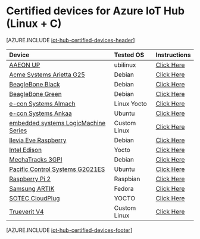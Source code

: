 <properties
	pageTitle="IoT Hub certified devices (Linux + C)| Microsoft Azure"
	description="Summarizes IoT device SDK compatibility with device hardware."
	services="iot-hub"
	documentationCenter=""
	authors="hegate"
	manager="timlt"
	editor=""/>

<tags
     ms.service="iot-hub"
     ms.devlang="na"
     ms.topic="article"
     ms.tgt_pltfrm="na"
     ms.workload="na"
     ms.date="02/28/2016"
     ms.author="hegate"/>

# Certified devices for Azure IoT Hub (Linux + C)

[AZURE.INCLUDE [iot-hub-certified-devices-header](../../includes/iot-hub-certified-devices-header.md)]

|Device| Tested OS | Instructions |
|:---------|:----------|:---------- |
|[AAEON UP](http://www.up-board.org/) |ubilinux |[Click Here](https://github.com/Azure/azure-iot-sdks/blob/master/doc/get_started/ubilinux-up-board.md) |
|[Acme Systems Arietta G25](http://www.acmesystems.it/arietta) |Debian |[Click Here](https://github.com/Azure/azure-iot-sdks/blob/master/doc/get_started/debian-arietta-g25-c.md) |
|[BeagleBone Black](http://beagleboard.org/black) | Debian |[Click Here](https://github.com/Azure/azure-iot-sdks/blob/master/doc/get_started/debian-beaglebone-black-c.md) |
|[BeagleBone Green](http://beagleboard.org/green) |Debian |[Click Here](https://github.com/Azure/azure-iot-sdks/blob/master/doc/get_started/debian-beaglebone-green-c.md) |
|[e-con Systems Almach](http://www.e-consystems.com/DM3730-development-board.asp) |Linux Yocto |[Click Here](https://github.com/Azure/azure-iot-sdks/blob/master/doc/get_started/linux-almach-c.md) |
|[e-con Systems Ankaa](http://www.e-consystems.com/iMX6-development-board.asp) |Ubuntu |[Click Here](https://github.com/Azure/azure-iot-sdks/blob/master/doc/get_started/ubuntu-ankaa-c.md) |
|[embedded systems LogicMachine Series](http://openrb.com/products/) |Custom Linux |[Click Here](https://github.com/Azure/azure-iot-sdks/blob/master/doc/get_started/linux-logicmachine-c.md) |
|[Ilevia Eve Raspberry](http://www.ilevia.com/overview/) |Debian |[Click Here](https://github.com/Azure/azure-iot-sdks/blob/master/doc/get_started/linux-eve-raspberry-c.md) |
|[Intel Edison](http://www.intel.com/content/www/us/en/do-it-yourself/edison.html) |Yocto |[Click Here](https://github.com/Azure/azure-iot-sdks/blob/master/doc/get_started/yocto-intel-edison-c.md) |
|[MechaTracks 3GPI](http://www.mechatrax.com/products/3gpi) |Debian |[Click Here](https://github.com/Azure/azure-iot-sdks/blob/master/doc/get_started/raspbian-3gpi-c.md) |
|[Pacific Control Systems G2021ES](http://www.pacificcontrols.net/products/G2021ES-Gateway.html) |Ubuntu |[Click Here]() |
|[Raspberry Pi 2](https://www.raspberrypi.org/products/raspberry-pi-2-model-b/) | Raspbian |[Click Here](https://github.com/Azure/azure-iot-sdks/blob/master/doc/get_started/raspbian-raspberrypi2-c.md) |
|[Samsung ARTIK](http://developer.samsung.com/artik) |Fedora |[Click Here](https://github.com/Azure/azure-iot-sdks/blob/master/doc/get_started/fedora-samsung-artik-c.md) |
|[SOTEC CloudPlug](http://cloudplug.info/) |YOCTO |[Click Here](https://github.com/Azure/azure-iot-sdks/blob/master/doc/get_started/linux-sotec-cloudplug-c.md) |
|[Trueverit V4](http://www.trueverit.com/) |Custom Linux |[Click Here](https://github.com/Azure/azure-iot-sdks/blob/master/doc/get_started/linux-trueverit-v4-c.md) |

[AZURE.INCLUDE [iot-hub-certified-devices-footer](../../includes/iot-hub-certified-devices-footer.md)]
